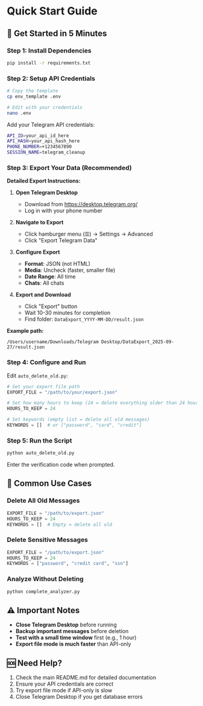 # Quick Start Guide

## 🚀 Get Started in 5 Minutes

### Step 1: Install Dependencies
```bash
pip install -r requirements.txt
```

### Step 2: Setup API Credentials
```bash
# Copy the template
cp env_template .env

# Edit with your credentials
nano .env
```

Add your Telegram API credentials:
```bash
API_ID=your_api_id_here
API_HASH=your_api_hash_here
PHONE_NUMBER=+1234567890
SESSION_NAME=telegram_cleanup
```

### Step 3: Export Your Data (Recommended)

**Detailed Export Instructions:**

1. **Open Telegram Desktop**
   - Download from https://desktop.telegram.org/
   - Log in with your phone number

2. **Navigate to Export**
   - Click hamburger menu (☰) → Settings → Advanced
   - Click "Export Telegram Data"

3. **Configure Export**
   - **Format**: JSON (not HTML)
   - **Media**: Uncheck (faster, smaller file)
   - **Date Range**: All time
   - **Chats**: All chats

4. **Export and Download**
   - Click "Export" button
   - Wait 10-30 minutes for completion
   - Find folder: `DataExport_YYYY-MM-DD/result.json`

**Example path:**
```
/Users/username/Downloads/Telegram Desktop/DataExport_2025-09-27/result.json
```

### Step 4: Configure and Run
Edit `auto_delete_old.py`:
```python
# Set your export file path
EXPORT_FILE = "/path/to/your/export.json"

# Set how many hours to keep (24 = delete everything older than 24 hours)
HOURS_TO_KEEP = 24

# Set keywords (empty list = delete all old messages)
KEYWORDS = []  # or ["password", "card", "credit"]
```

### Step 5: Run the Script
```bash
python auto_delete_old.py
```

Enter the verification code when prompted.

## 🎯 Common Use Cases

### Delete All Old Messages
```python
EXPORT_FILE = "/path/to/export.json"
HOURS_TO_KEEP = 24
KEYWORDS = []  # Empty = delete all old
```

### Delete Sensitive Messages
```python
EXPORT_FILE = "/path/to/export.json"
HOURS_TO_KEEP = 24
KEYWORDS = ["password", "credit card", "ssn"]
```

### Analyze Without Deleting
```bash
python complete_analyzer.py
```

## ⚠️ Important Notes

- **Close Telegram Desktop** before running
- **Backup important messages** before deletion
- **Test with a small time window** first (e.g., 1 hour)
- **Export file mode is much faster** than API-only

## 🆘 Need Help?

1. Check the main README.md for detailed documentation
2. Ensure your API credentials are correct
3. Try export file mode if API-only is slow
4. Close Telegram Desktop if you get database errors
